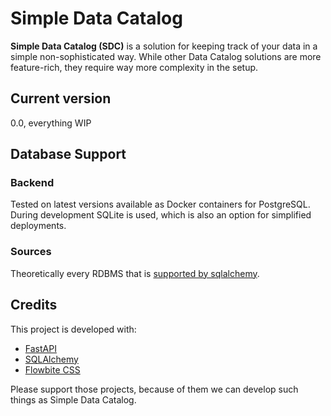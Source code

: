 # Simple Data Catalog

**Simple Data Catalog (SDC)** is a solution for keeping track of your data in a simple non-sophisticated way. 
While other Data Catalog solutions are more feature-rich, they require way more complexity in the setup.

## Current version
0.0, everything WIP

## Database Support
### Backend
Tested on latest versions available as Docker containers for PostgreSQL. 
During development SQLite is used, which is also an option for simplified deployments.

### Sources
Theoretically every RDBMS that is [supported by sqlalchemy](https://docs.sqlalchemy.org/en/20/dialects/).

## Credits
This project is developed with:
* [FastAPI](https://fastapi.tiangolo.com/)
* [SQLAlchemy](https://www.sqlalchemy.org/)
* [Flowbite CSS](https://flowbite.com/)

Please support those projects, because of them we can develop such things as Simple Data Catalog.